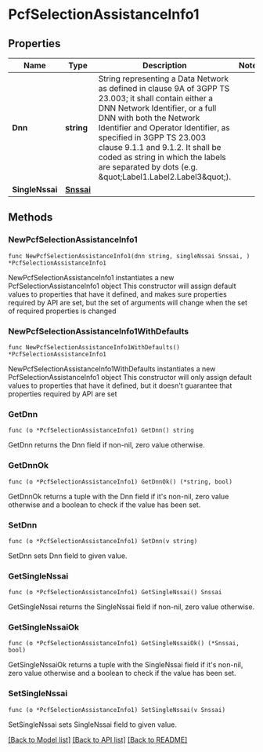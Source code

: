 # PcfSelectionAssistanceInfo1

## Properties

Name | Type | Description | Notes
------------ | ------------- | ------------- | -------------
**Dnn** | **string** | String representing a Data Network as defined in clause 9A of 3GPP TS 23.003;  it shall contain either a DNN Network Identifier, or a full DNN with both the Network  Identifier and Operator Identifier, as specified in 3GPP TS 23.003 clause 9.1.1 and 9.1.2. It shall be coded as string in which the labels are separated by dots  (e.g. \&quot;Label1.Label2.Label3\&quot;).  | 
**SingleNssai** | [**Snssai**](Snssai.md) |  | 

## Methods

### NewPcfSelectionAssistanceInfo1

`func NewPcfSelectionAssistanceInfo1(dnn string, singleNssai Snssai, ) *PcfSelectionAssistanceInfo1`

NewPcfSelectionAssistanceInfo1 instantiates a new PcfSelectionAssistanceInfo1 object
This constructor will assign default values to properties that have it defined,
and makes sure properties required by API are set, but the set of arguments
will change when the set of required properties is changed

### NewPcfSelectionAssistanceInfo1WithDefaults

`func NewPcfSelectionAssistanceInfo1WithDefaults() *PcfSelectionAssistanceInfo1`

NewPcfSelectionAssistanceInfo1WithDefaults instantiates a new PcfSelectionAssistanceInfo1 object
This constructor will only assign default values to properties that have it defined,
but it doesn't guarantee that properties required by API are set

### GetDnn

`func (o *PcfSelectionAssistanceInfo1) GetDnn() string`

GetDnn returns the Dnn field if non-nil, zero value otherwise.

### GetDnnOk

`func (o *PcfSelectionAssistanceInfo1) GetDnnOk() (*string, bool)`

GetDnnOk returns a tuple with the Dnn field if it's non-nil, zero value otherwise
and a boolean to check if the value has been set.

### SetDnn

`func (o *PcfSelectionAssistanceInfo1) SetDnn(v string)`

SetDnn sets Dnn field to given value.


### GetSingleNssai

`func (o *PcfSelectionAssistanceInfo1) GetSingleNssai() Snssai`

GetSingleNssai returns the SingleNssai field if non-nil, zero value otherwise.

### GetSingleNssaiOk

`func (o *PcfSelectionAssistanceInfo1) GetSingleNssaiOk() (*Snssai, bool)`

GetSingleNssaiOk returns a tuple with the SingleNssai field if it's non-nil, zero value otherwise
and a boolean to check if the value has been set.

### SetSingleNssai

`func (o *PcfSelectionAssistanceInfo1) SetSingleNssai(v Snssai)`

SetSingleNssai sets SingleNssai field to given value.



[[Back to Model list]](../README.md#documentation-for-models) [[Back to API list]](../README.md#documentation-for-api-endpoints) [[Back to README]](../README.md)


